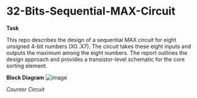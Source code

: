 # 32-Bits-Sequential-MAX-Circuit

**Task**

This repo describes the design of a sequential MAX circuit for eight unsigned 4-bit numbers (X0..X7). The circuit takes these eight inputs and outputs the maximum among the eight numbers. The report outlines the design approach and provides a transistor-level schematic for the core sorting element.

**Block Diagram**
![image](https://github.com/Nirvan-Mishra-09/32-Bits-Sequential-MAX-Circuit/assets/127642231/ee5330bd-1eab-4891-8d4b-211680d38c4e)

_Counter Circuit_
